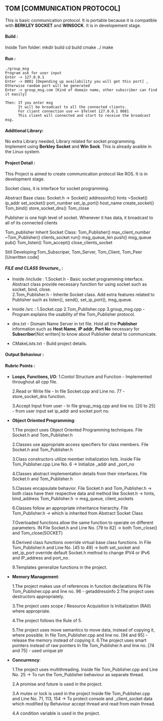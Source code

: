 ## __TOM__ [COMMUNICATION PROTOCOL]

This is basic communication protocol. It is portable because it is compatible with __BERKLEY SOCKET__ and __WINSOCK__. It is in developement stage.

#### __Build__ :
Inside Tom folder:
    mkdir build
    cd build
    cmake ../
    make

#### __Run__ :
    ./group_msg
    Program ask for user input
    Enter -> 127.0.0.1
    Enter -> 8081 [Depending up availability you will get this port] , Otherwise random port will be generated
    Enter -> group_msg.com [Kind of domain name, other subscriber can find it easily]

    Then: If you enter msg 
          It will be broadcast to all the connected clients.
          For client connection use => $Telnet 127.0.0.1 8081
          This client will connected and start to receive the broadcast msg.

#### __Additional Library__:
No extra Library needed, Library related for socket programming. Implement using __Berkley Socket__ and __Win Sock__. This is already avaible in the Linux system.

#### __Project Detail__ :
This Project is aimed to create communication protocol like ROS. It is in development stage.

Socket class, it is interface for socket programming.

Abstract Base class:  Socket.h -> Socket()                  addressinfo() hints
                                  ~Socket()                 ip_addr 
                                  set_socket()              port_number
                                  set_ip_port()             host_name
                                  create_socket()
                                  Tom_bind()
                                  store_socket_dns()
                                  Tom_close

Publisher is one high level of socket. Whenever it has data, it broadcast to all of its connected clients

Tom_publisher Inherit Socket Class: Tom_Publisher()        max_client_number
                                    ~Tom_Publisher()       clients_socket
                                    run()                  msg_queue_len
                                    push()                 msg_queue
                                    pub()
                                    Tom_listen()
                                    Tom_accept()
                                    close_clients_socket


Still Developing:Tom_Subscriper, Tom_Server, Tom_Client, Tom_Peer [Unwritten code]


#### _FILE and CLASS Structure__ :
* Inside /include :
    1.Socket.h  - Basic socket programming interface. Abstract class provide necessary function for using socket such as socket, bind, close.  
    2.Tom_Publisher.h - Inherite Socket class. Add extra features related to Publisher such as listen(), send(), set_ip_port(), msg_queue.

* Inside /src :
    1.Socket.cpp
    2.Tom_Publisher.cpp
    3.group_msg.cpp - Program explains the usability of the Tom_Publisher protocol. 

* dns.txt - Domain Name Server in txt file. Hold all the __Publisher__ information such as __Host Name__, __IP addr__, __Port No__ necessary for __Subscriber__[Not written] to know about Publisher detail to communicate.

* CMakeLists.txt - Build project details.

#### __Output Behaviour__ :

#### __Rubric Points__ :

* __Loops, Functions, I/O__:
    1.Contol Structure and Function -
        Implemented throughout all cpp file.

    2.Read or Write file - 
        In file Socket.cpp and Line no. 77 - store_socket_dns function.
    
    3.Accept Input from user - 
        In file group_msg.cpp and line no. [20 to 25] - from user input set ip_addr and socket port no.

* __Object Oriented Programming__:

    1.The project uses Object Oriented Programming techniques.
        File Socket.h and Tom_Publisher.h

    2.Classes use appropriate access specifiers for class members.
        File Socket.h and Tom_Publisher.h

    3.Class constructors utilize member initialization lists.
        Inside File Tom_Publisher.cpp Line No. 6 -> Initialize _addr and _port_no

    4.Classes abstract implementation details from their interfaces.
        File Socket.h and Tom_Publisher.h
        
    5.Classes encapsulate behavior.
        File Socket.h and Tom_Publisher.h -> both class have their respective data and method like 
                                             Socket.h -> hints, bind_address
                                             Tom_Publisher.h -> msg_queue, client_sockets

    6.Classes follow an appropriate inheritance hierarchy.
        File Tom_Publisher.h -> which is inherited from Abstract Socket Class

    7.Overloaded functions allow the same function to operate on different parameters.
        IN File Socket.h and Line No. [79 to 82] -> both Tom_close() and Tom_close(SOCKET)

    8.Derived class functions override virtual base class functions.
        In File Tom_Publisher.h and Line No. [45 to 49] -> both set_socket and set_ip_port override default Socket.h method to change IPV4 or IPv6 and IP_address and port_no.

    9.Templates generalize functions in the project.
	

* __Memory Management__:
    
    1.The project makes use of references in function declarations
        IN File Tom_Publisher.cpp and line no. 96 - getaddressinfo
    2.The project uses destructors appropriately.
        
    3.The project uses scope / Resource Acquisition Is Initialization (RAII) where appropriate.

    4.The project follows the Rule of 5.

    5.The project uses move semantics to move data, instead of copying it, where possible.
        In file Tom_Publisher.cpp and line no. [94 and 95] - release the memory instead of copying it.
    6.The project uses smart pointers instead of raw pointers
        In file Tom_Publisher.h and line no. [74 and 75] - used unique ptr

* __Concurrency__:

    1.The project uses multithreading.
        Inside file Tom_Publisher.cpp  and Line No. 25 -> To run the Tom_Publisher behaviour as separate thread.

    2.A promise and future is used in the project.

    3.A mutex or lock is used in the project
        Inside file Tom_Publisher.cpp and Line No. 71, 113, 154 -> To protect console and _client_socket data which modified by Behaviour accept thread and read from main thread.

    4.A condition variable is used in the project.
